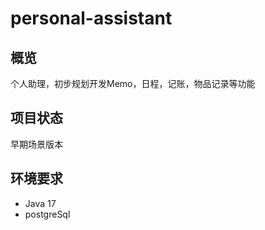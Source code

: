 # personal-assistant

## 概览

个人助理，初步规划开发Memo，日程，记账，物品记录等功能

## 项目状态

早期场景版本

## 环境要求

- Java 17
- postgreSql
